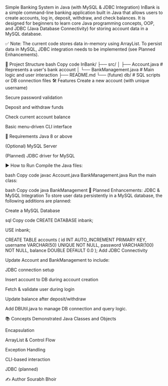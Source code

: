  Simple Banking System in Java (with MySQL & JDBC Integration)
InBank is a simple command-line banking application built in Java that allows users to create accounts, log in, deposit, withdraw, and check balances. It is designed for beginners to learn core Java programming concepts, OOP, and JDBC (Java Database Connectivity) for storing account data in a MySQL database.

✅ Note: The current code stores data in-memory using ArrayList. To persist data in MySQL, JDBC integration needs to be implemented (see Planned Enhancements).

📂 Project Structure
bash
Copy code
InBank/
├── src/
│   ├── Account.java         # Represents a user's bank account
│   └── BankManagement.java  # Main logic and user interaction
├── README.md
└── (future) db/             # SQL scripts or DB connection files
🛠 Features
Create a new account (with unique username)

Secure password validation

Deposit and withdraw funds

Check current account balance

Basic menu-driven CLI interface

🔧 Requirements
Java 8 or above

(Optional) MySQL Server

(Planned) JDBC driver for MySQL

▶️ How to Run
Compile the Java files:

bash
Copy code
javac Account.java BankManagement.java
Run the main class:

bash
Copy code
java BankManagement
💾 Planned Enhancements: JDBC & MySQL Integration
To store user data persistently in a MySQL database, the following additions are planned:

Create a MySQL Database

sql
Copy code
CREATE DATABASE inbank;

USE inbank;

CREATE TABLE accounts (
    id INT AUTO_INCREMENT PRIMARY KEY,
    username VARCHAR(50) UNIQUE NOT NULL,
    password VARCHAR(100) NOT NULL,
    balance DOUBLE DEFAULT 0.0
);
Add JDBC Connectivity

Update Account and BankManagement to include:

JDBC connection setup

Insert account to DB during account creation

Fetch & validate user during login

Update balance after deposit/withdraw

Add DBUtil.java to manage DB connection and query logic.

📚 Concepts Demonstrated
Java Classes and Objects

Encapsulation

ArrayList & Control Flow

Exception Handling

CLI-based interaction

JDBC (planned)

✍️ Author
Sourabh Bhoir